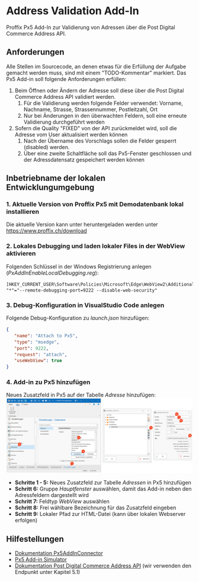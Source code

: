 Address Validation Add-In
=========================

Proffix Px5 Add-In zur Validierung von Adressen über die Post Digital Commerce Address API.


Anforderungen
-------------

Alle Stellen im Sourcecode, an denen etwas für die Erfüllung der Aufgabe gemacht werden muss, sind mit einem "TODO-Kommentar" markiert.
Das Px5 Add-in soll folgende Anforderungen erfüllen:
1. Beim Öffnen oder Ändern der Adresse soll diese über die Post Digital Commerce Address API validiert werden.
   1. Für die Validierung werden folgende Felder verwendet: Vorname, Nachname, Strasse, Strassennummer, Postleitzahl, Ort
   2. Nur bei Änderungen in den überwachten Feldern, soll eine erneute Validierung durchgeführt werden
2. Sofern die Quality "FIXED" von der API zurückmeldet wird, soll die Adresse vom User aktualisiert werden können
   1. Nach der Übername des Vorschlags sollen die Felder gesperrt (disabled) werden.
   2. Über eine zweite Schaltfläche soll das Px5-Fenster geschlossen und der Adressdatensatz gespeichert werden können


Inbetriebname der lokalen Entwicklungumgebung
---------------------------------------------

### 1. Aktuelle Version von Proffix Px5 mit Demodatenbank lokal installieren
Die aktuelle Version kann unter heruntergeladen werden unter https://www.proffix.ch/download

### 2. Lokales Debugging und laden lokaler Files in der WebView aktivieren
Folgenden Schlüssel in der Windows Registrierung anlegen (_PxAddInEnableLocalDebugging.reg_):
```
[HKEY_CURRENT_USER\Software\Policies\Microsoft\Edge\WebView2\AdditionalBrowserArguments]
"*"="--remote-debugging-port=9222 --disable-web-security"
```

### 3. Debug-Konfiguration in VisualStudio Code anlegen
Folgende Debug-Konfiguration zu _launch.json_ hinzufügen:
```json
{
   "name": "Attach to Px5",
   "type": "msedge",
   "port": 9222,
   "request": "attach",
   "useWebView": true
}
```

### 4. Add-in zu Px5 hinzufügen
Neues Zusatzfeld in Px5 auf der Tabelle _Adresse_ hinzufügen:
![Schritt für Schritt Anleitung wie ein Add-in in Px5 hinzugefügt wird](assets/Px5AddInHinzufuegen.png)
- **Schritte 1 - 5:** Neues Zusatzfeld zur Tabelle _Adressen_ in Px5 hinzufügen
- **Schritt 6:** Gruppe _Hauptfenster_ auswählen, damit das Add-in neben den Adressfeldern dargestellt wird
- **Schritt 7:** Feldtyp _WebView_ auswählen
- **Schritt 8:** Frei wählbare Bezeichnung für das Zusatzfeld eingeben
- **Schritt 9:** Lokaler Pfad zur HTML-Datei (kann über lokalen Webserver erfolgen)

Hilfestellungen
---------------
- [Dokumentation Px5AddInConnector](https://px5addinconnector.proffix.app/1/docs)
- [Px5 Add-in Simulator](https://px5addinconnector.proffix.app/1/)
- [Dokumentation Post Digital Commerce Address API](https://developer.post.ch/en/digital-commerce-api) (wir verwenden den Endpunkt unter Kapitel 5.1)
